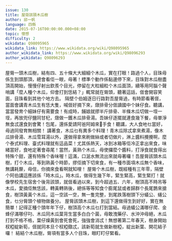 ```yaml
---
issue: 130
title: 屋脣該頭木瓜樹
author: 邱一帆
language: 四縣
date: 2015-07-16T00:00:00.000+08:00
topic: 懷想
difficulty: 2
wikidata: Q98095965
wikidata_link: https://www.wikidata.org/wiki/Q98095965
author_wikidata_link: https://www.wikidata.org/wiki/Q98096293
author_wikidata: Q98096293
---
```

屋脣一頭木瓜樹，結有四、五十條大大細細个木瓜，實在打眼！路過个人，目珠毋係生到頭那頂，總會看佢一眼，毋著！標準个動作係黏邊停下來，目珠對木瓜樹盡頂高開始，慢慢仔射出欽羨个目光，停留在大粒細粒个木瓜面頂，續等用阿腦个聲哨講「麼人種个木瓜，仰會打到恁結？」輒常就在脣頭，聽著這話，𠊎會開容笑面，目珠看到其他个地方去。
隔壁个伯姆逐日行路對吾屋脣過，有時節看著𠊎，當面會講青木瓜生有恁大隻，喊𠊎好摘下來，燉排骨分𠊎讀國中个妹仔食。聽講，當當發育个細妹仔有需要食！有成時，餔娘就摎半斤排骨、半條木瓜切做一垤一垤，再放兜仔鹽同甘杞，燉做一鑊木瓜排骨湯。吾妹仔逐擺就連食幾下餐，毋單淨無食忒還食到會驚！包尾，還係愛請阿爸阿姆來𢯭手食！聽講，大人食吔乜當好，毋過同發育無相關！
講著食，木瓜乜有異多个料理！青木瓜除忒拿來煮湯，像木瓜排骨湯、木瓜雪耳湯以外，還做得拿來刷做絲或者切做片，淋上醬料攪攪啊，麼个泰式料理、臺式料理就有這品菜！尤其係熱天，冰到冰箱等佢冷正拿出來食，味緒當好，食吔定著會尋尾！當然，黃熟个木瓜，毋使攞麼个醬料，打淨食就食得出特殊个甜，還有特殊个香味喔！這滿，口涎水無流出來就毋著囉！吾屋脣該頭木瓜樹，打个木瓜，等到熟黃个時節，摎佢摘下切來食，有一種市面項木瓜無个香味，無講耗漦，毋信，你摘來食看啊就知哩！
屋脣个木瓜樹，既經種有三年零，隔壁个阿伯講這應該係「時木瓜」。時木瓜，做得生幾下年，緊生緊高，緊生緊打！就像學校先生宿舍个後背該頭，就𠊎看過以來，到今超過五、六年，樹頂高不時吊等木瓜，愛摘佢無恁該，轉黃轉熟後，總係等等知食个膨尾鼠或者歸群个長尾鵲來搶食，樹頂黃黃个木瓜，這一空該一空，無一隻完整，到尾跌落樹頭下分蟻公、䘆公食，乜分脣頭个植物做養分。
屋脣該頭木瓜樹，到這下還做得生到好好，實在無簡單！記得正種个頭年年下仔，樹頂高个木瓜乜打到當結。毋過蟻公滿哪仔爬、金蜂仔滿哪仔叼、木瓜同木瓜葉背生當多白白个菌，毋敢洩藥仔、水沖沖毋絕，木瓜打到不格不格，葉仔燥黃到會死會死，強強會消忒！無想著第二年春天，樹身開始杈椏綻新筍，𠊎就同本旦个杈椏鐓忒，該新筍就生做新樹椏，綻出新葉、開花結子囉！
結結个木瓜樹，脣項有當多人个目珠，眼盯盯仔緊看。